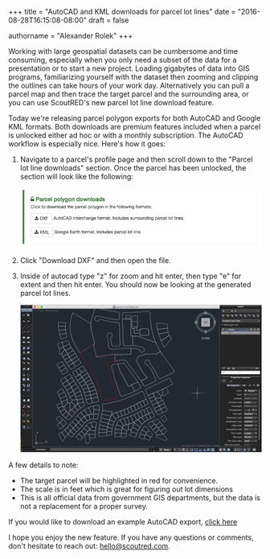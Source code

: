 +++
title = "AutoCAD and KML downloads for parcel lot lines"
date = "2016-08-28T16:15:08-08:00"
draft = false

authorname = "Alexander Rolek"
+++

Working with large geospatial datasets can be cumbersome and time consuming, especially when you only need a subset of the data for a presentation or to start a new project. Loading gigabytes of data into GIS programs, familiarizing yourself with the dataset then zooming and clipping the outlines can take hours of your work day. Alternatively you can pull a parcel map and then trace the target parcel and the surrounding area, or you can use ScoutRED's new parcel lot line download feature.

Today we're releasing parcel polygon exports for both AutoCAD and Google KML formats. Both downloads are premium features included when a parcel is unlocked either ad hoc or with a monthly subscription. The AutoCAD workflow is especially nice. Here's how it goes:

1. Navigate to a parcel's profile page and then scroll down to the "Parcel lot line downloads" section. Once the parcel has been unlocked, the section will look like the following:

	![Parcel lot line downloads](/images/2016/autocad-and-kml-downloads-for-parcel-lot-lines/polygon-download.png)

2. Click "Download DXF" and then open the file.

3. Inside of autocad type "z" for zoom and hit enter, then type "e" for extent and then hit enter. You should now be looking at the generated parcel lot lines. 

	![Parcel lot line downloads](/images/2016/autocad-and-kml-downloads-for-parcel-lot-lines/autocad-screen-shot.png)

A few details to note:

  - The target parcel will be highlighted in red for convenience.
  - The scale is in feet which is great for figuring out lot dimensions
  - This is all official data from government GIS departments, but the data is not a replacement for a proper survey.

If you would like to download an example AutoCAD export, [click here](https://cdn.scoutred.com/web-static/download/examples/parcel-id-923640.dxf)

I hope you enjoy the new feature. If you have any questions or comments, don't hesitate to reach out: [hello@scoutred.com](mailto:hello@scoutred.com).